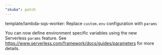 ```yaml
---
"skuba": patch
---
```


template/lambda-sqs-worker: Replace `custom.env` configuration with `params`

You can now define environment specific variables using the new Serverless `params` feature. See <https://www.serverless.com/framework/docs/guides/parameters> for more details.
